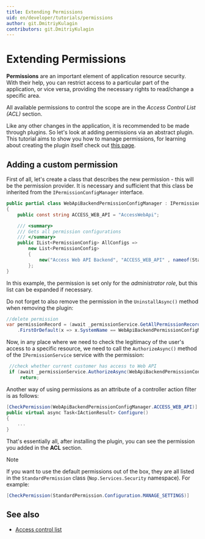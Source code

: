 ```yaml
---
title: Extending Permissions
uid: en/developer/tutorials/permissions
author: git.DmitriyKulagin
contributors: git.DmitriyKulagin
---
```


# Extending Permissions

**Permissions** are an important element of application resource security. With their help, you can restrict access to a particular part of the application, or vice versa, providing the necessary rights to read/change a specific area.

All available permissions to control the scope are in the *Access Control List (ACL)* section.

Like any other changes in the application, it is recommended to be made through plugins. So let's look at adding permissions via an abstract plugin. This tutorial aims to show you how to manage permissions, for learning about creating the plugin itself check out [this page](xref:en/developer/plugins/index).

## Adding a custom permission

First of all, let's create a class that describes the new permission - this will be the permission provider. It is necessary and sufficient that this class be inherited from the `IPermissionConfigManager` interface.

```csharp
public partial class WebApiBackendPermissionConfigManager : IPermissionConfigManager
{
    public const string ACCESS_WEB_API = "AccessWebApi";

    /// <summary>
    /// Gets all permission configurations
    /// </summary>
    public IList<PermissionConfig> AllConfigs =>
        new List<PermissionConfig>
        {
            new("Access Web API Backend", "ACCESS_WEB_API" , nameof(StandardPermission.System), NopCustomerDefaults.AdministratorsRoleName)
        };
}
```

In this example, the permission is set only for the *administrator role*, but this list can be expanded if necessary.

Do not forget to also remove the permission in the `UninstallAsync()` method when removing the plugin:

```csharp
//delete permission
var permissionRecord = (await _permissionService.GetAllPermissionRecordsAsync())
    .FirstOrDefault(x => x.SystemName == WebApiBackendPermissionConfigManager.ACCESS_WEB_API);
```

Now, in any place where we need to check the legitimacy of the user's access to a specific resource, we need to call the `AuthorizeAsync()` method of the `IPermissionService` service with the permission:

```csharp
 //check whether current customer has access to Web API
 if (await _permissionService.AuthorizeAsync(WebApiBackendPermissionConfigManager.ACCESS_WEB_API))
     return;
```

Another way of using permissions as an attribute of a controller action filter is as follows:

```csharp
[CheckPermission(WebApiBackendPermissionConfigManager.ACCESS_WEB_API)]
public virtual async Task<IActionResult> Configure()
{
    ...
}
```

That's essentially all, after installing the plugin, you can see the permission you added in the **ACL** section.

> [!NOTE]
>
> If you want to use the default permissions out of the box, they are all listed in the `StandardPermission` class (`Nop.Services.Security` namespace).
> For example:
>
> ```csharp
> [CheckPermission(StandardPermission.Configuration.MANAGE_SETTINGS)]
> ```

## See also

- [Access control list](xref:en/running-your-store/customer-management/access-control-list)
